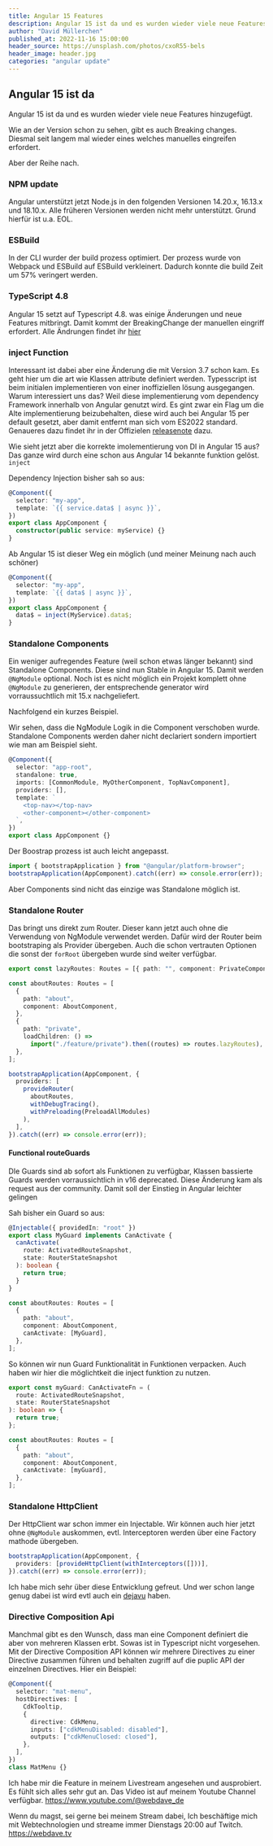 ```yaml
---
title: Angular 15 Features
description: Angular 15 ist da und es wurden wieder viele neue Features hinzugefügt.
author: "David Müllerchen"
published_at: 2022-11-16 15:00:00
header_source: https://unsplash.com/photos/cxoR55-bels
header_image: header.jpg
categories: "angular update"
---
```


## Angular 15 ist da

Angular 15 ist da und es wurden wieder viele neue Features hinzugefügt.

Wie an der Version schon zu sehen, gibt es auch Breaking changes.
Diesmal seit langem mal wieder eines welches manuelles eingreifen erfordert.

Aber der Reihe nach.

### NPM update

Angular unterstützt jetzt Node.js in den folgenden Versionen 14.20.x, 16.13.x und 18.10.x.
Alle früheren Versionen werden nicht mehr unterstützt. Grund hierfür ist u.a. EOL.

### ESBuild

In der CLI wurder der build prozess optimiert. Der prozess wurde von Webpack und ESBuild auf ESBuild verkleinert. Dadurch konnte die build Zeit um 57% veringert werden.

### TypeScript 4.8

Angular 15 setzt auf Typescript 4.8. was einige Änderungen und neue Features mitbringt. Damit kommt der BreakingChange der manuellen eingriff erfordert.
Alle Ändrungen findet ihr [hier](https://www.typescriptlang.org/docs/handbook/release-notes/typescript-4-8.html)

### inject Function

Interessant ist dabei aber eine Änderung die mit Version 3.7 schon kam.
Es geht hier um die art wie Klassen attribute definiert werden.
Typesscript ist beim initialen implementieren von einer inoffiziellen lösung ausgegangen. Warum interessiert uns das?
Weil diese implementierung vom dependency Framework innerhalb von Angular genutzt wird. Es gint zwar ein Flag um die Alte implementierung beizubehalten, diese wird auch bei Angular 15 per default gesetzt, aber damit entfernt man sich vom ES2022 standard.
Genaueres dazu findet ihr in der Offizielen [releasenote](https://www.typescriptlang.org/docs/handbook/release-notes/typescript-3-7.html#the-usedefineforclassfields-flag-and-the-declare-property-modifier) dazu.

Wie sieht jetzt aber die korrekte imolementierung von DI in Angular 15 aus?
Das ganze wird durch eine schon aus Angular 14 bekannte funktion gelöst. `inject`

Dependency Injection bisher sah so aus:

```ts
@Component({
  selector: "my-app",
  template: `{{ service.data$ | async }}`,
})
export class AppComponent {
  constructor(public service: myService) {}
}
```

Ab Angular 15 ist dieser Weg ein möglich (und meiner Meinung nach auch schöner)

```ts
@Component({
  selector: "my-app",
  template: `{{ data$ | async }}`,
})
export class AppComponent {
  data$ = inject(MyService).data$;
}
```

### Standalone Components

Ein weniger aufregendes Feature (weil schon etwas länger bekannt) sind Standalone Components.
Diese sind nun Stable in Angular 15.
Damit werden `@NgModule` optional. Noch ist es nicht möglich ein Projekt komplett ohne `@NgModule` zu generieren, der entsprechende generator wird vorraussuchtlich mit 15.x nachgeliefert.

Nachfolgend ein kurzes Beispiel.

Wir sehen, dass die NgModule Logik in die Component verschoben wurde.
Standalone Components werden daher nicht declariert sondern importiert wie man am Beispiel sieht.

```ts
@Component({
  selector: "app-root",
  standalone: true,
  imports: [CommonModule, MyOtherComponent, TopNavComponent],
  providers: [],
  template: `
    <top-nav></top-nav>
    <other-component></other-component>
  `,
})
export class AppComponent {}
```

Der Boostrap prozess ist auch leicht angepasst.

```ts
import { bootstrapApplication } from "@angular/platform-browser";
bootstrapApplication(AppComponent).catch((err) => console.error(err));
```

Aber Components sind nicht das einzige was Standalone möglich ist.

### Standalone Router

Das bringt uns direkt zum Router. Dieser kann jetzt auch ohne die Verwendung von NgModule verwendet werden.
Dafür wird der Router beim bootstraping als Provider übergeben. Auch die schon vertrauten Optionen die sonst der `forRoot` übergeben wurde sind weiter verfügbar.

```ts
export const lazyRoutes: Routes = [{ path: "", component: PrivateComponent }];
```

```ts
const aboutRoutes: Routes = [
  {
    path: "about",
    component: AboutComponent,
  },
  {
    path: "private",
    loadChildren: () =>
      import("./feature/private").then((routes) => routes.lazyRoutes),
  },
];

bootstrapApplication(AppComponent, {
  providers: [
    provideRouter(
      aboutRoutes,
      withDebugTracing(),
      withPreloading(PreloadAllModules)
    ),
  ],
}).catch((err) => console.error(err));
```

#### Functional routeGuards

DIe Guards sind ab sofort als Funktionen zu verfügbar, Klassen bassierte Guards werden vorraussichtlich in v16 deprecated. Diese Änderung kam als request aus der community. Damit soll der Einstieg in Angular leichter gelingen

Sah bisher ein Guard so aus:

```ts
@Injectable({ providedIn: "root" })
export class MyGuard implements CanActivate {
  canActivate(
    route: ActivatedRouteSnapshot,
    state: RouterStateSnapshot
  ): boolean {
    return true;
  }
}

const aboutRoutes: Routes = [
  {
    path: "about",
    component: AboutComponent,
    canActivate: [MyGuard],
  },
];
```

So können wir nun Guard Funktionalität in Funktionen verpacken. Auch haben wir hier die möglichtkeit die inject funktion zu nutzen.

```ts
export const myGuard: CanActivateFn = (
  route: ActivatedRouteSnapshot,
  state: RouterStateSnapshot
): boolean => {
  return true;
};

const aboutRoutes: Routes = [
  {
    path: "about",
    component: AboutComponent,
    canActivate: [myGuard],
  },
];
```

### Standalone HttpClient

Der HttpClient war schon immer ein Injectable. Wir können auch hier jetzt ohne `@NgModule` auskommen, evtl. Interceptoren werden über eine Factory mathode übergeben.

```ts
bootstrapApplication(AppComponent, {
  providers: [provideHttpClient(withInterceptors([]))],
}).catch((err) => console.error(err));
```

Ich habe mich sehr über diese Entwicklung gefreut.
Und wer schon lange genug dabei ist wird evtl auch ein [dejavu](https://github.com/web-dave/ng2lala/blob/17b4b55fb2b5fdb9b2977e5f47e0bc6f0dc0cd45/src/main.ts) haben.

### Directive Composition Api

Manchmal gibt es den Wunsch, dass man eine Component definiert die aber von mehreren Klassen erbt.
Sowas ist in Typescript nicht vorgesehen.
Mit der Directive Composition API können wir mehrere Directives zu einer Directive zusammen führen und behalten zugriff auf die puplic API der einzelnen Directives.
Hier ein Beispiel:

```ts
@Component({
  selector: "mat-menu",
  hostDirectives: [
    CdkTooltip,
    {
      directive: CdkMenu,
      inputs: ["cdkMenuDisabled: disabled"],
      outputs: ["cdkMenuClosed: closed"],
    },
  ],
})
class MatMenu {}
```

Ich habe mir die Feature in meinem Livestream angesehen und ausprobiert.
Es fühlt sich alles sehr gut an. Das Video ist auf meinem Youtube Channel verfügbar. https://www.youtube.com/@webdave_de

Wenn du magst, sei gerne bei meinem Stream dabei, Ich beschäftige mich mit Webtechnologien und streame immer Dienstags 20:00 auf Twitch. https://webdave.tv
